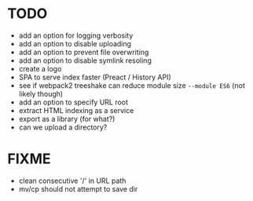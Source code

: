 # TODO
- add an option for logging verbosity
- add an option to disable uploading
- add an option to prevent file overwriting
- add an option to disable symlink resoling
- create a logo
- SPA to serve index faster (Preact / History API)
- see if webpack2 treeshake can reduce module size `--module ES6` (not likely though)
- add an option to specify URL root
- extract HTML indexing as a service
- export as a library (for what?)
- can we upload a directory?

# FIXME

- clean consecutive '/' in URL path
- mv/cp should not attempt to save dir